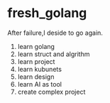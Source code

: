 # fresh_golang
After failure,I deside to go again.
1. learn golang
2. learn struct and algrithm
3. learn project
4. learn kubunets
5. learn design
6. learn AI as tool
7. create complex project
